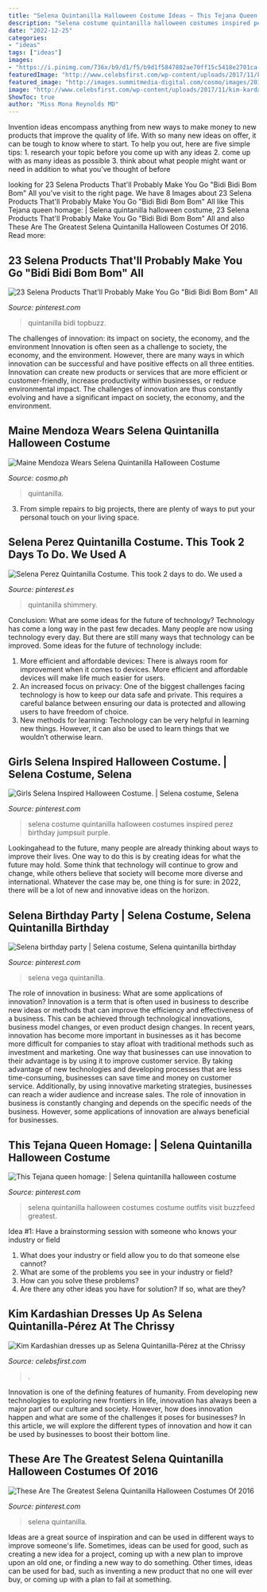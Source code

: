 ```yaml
---
title: "Selena Quintanilla Halloween Costume Ideas ~ This Tejana Queen Homage:"
description: "Selena costume quintanilla halloween costumes inspired perez birthday jumpsuit purple"
date: "2022-12-25"
categories:
- "ideas"
tags: ["ideas"]
images:
- "https://i.pinimg.com/736x/b9/d1/f5/b9d1f5847802ae70ff15c5418e2701ca--spooky-halloween-halloween-stuff.jpg"
featuredImage: "http://www.celebsfirst.com/wp-content/uploads/2017/11/kim-kardashian-dresses-up-as-selena-quintanilla-pérez-at-the-chrissy-teigens-halloween-party-in-los-angeles-311017_2.jpg"
featured_image: "http://images.summitmedia-digital.com/cosmo/images/2019/10/30/maine-mendoza-selena-quintanilla-halloween-costume-1572400688.jpg"
image: "http://www.celebsfirst.com/wp-content/uploads/2017/11/kim-kardashian-dresses-up-as-selena-quintanilla-pérez-at-the-chrissy-teigens-halloween-party-in-los-angeles-311017_2.jpg"
ShowToc: true
author: "Miss Mona Reynolds MD"
---
```



Invention ideas encompass anything from new ways to make money to new products that improve the quality of life. With so many new ideas on offer, it can be tough to know where to start. To help you out, here are five simple tips: 1. research your topic before you come up with any ideas 2. come up with as many ideas as possible 3. think about what people might want or need in addition to what you’ve thought of before 
	

		
looking for 23 Selena Products That&#039;ll Probably Make You Go &quot;Bidi Bidi Bom Bom&quot; All you've visit to the right page. We have 8 Images about 23 Selena Products That&#039;ll Probably Make You Go &quot;Bidi Bidi Bom Bom&quot; All like This Tejana queen homage: | Selena quintanilla halloween costume, 23 Selena Products That&#039;ll Probably Make You Go &quot;Bidi Bidi Bom Bom&quot; All and also These Are The Greatest Selena Quintanilla Halloween Costumes Of 2016. Read more:
		
    
## 23 Selena Products That&#039;ll Probably Make You Go &quot;Bidi Bidi Bom Bom&quot; All

<img loading=lazy src="https://i.pinimg.com/736x/8e/be/33/8ebe33c9884eb26822733afdc58114eb.jpg" onerror="this.onerror=null;this.src='https://tse4.mm.bing.net/th?id=OIP.6lxR88YNVNaRkCATArlAFAHaHa&amp;pid=15.1';" alt="23 Selena Products That&#039;ll Probably Make You Go &quot;Bidi Bidi Bom Bom&quot; All">

_Source: pinterest.com_

>quintanilla bidi topbuzz. 

	

The challenges of innovation: its impact on society, the economy, and the environment
Innovation is often seen as a challenge to society, the economy, and the environment. However, there are many ways in which innovation can be successful and have positive effects on all three entities. Innovation can create new products or services that are more efficient or customer-friendly, increase productivity within businesses, or reduce environmental impact. The challenges of innovation are thus constantly evolving and have a significant impact on society, the economy, and the environment.

    
## Maine Mendoza Wears Selena Quintanilla Halloween Costume

<img loading=lazy src="http://images.summitmedia-digital.com/cosmo/images/2019/10/30/maine-mendoza-selena-quintanilla-halloween-costume-1572400688.jpg" onerror="this.onerror=null;this.src='https://tse2.mm.bing.net/th?id=OIP.boBA0isOe0vMW_jX6kLgwgHaEK&amp;pid=15.1';" alt="Maine Mendoza Wears Selena Quintanilla Halloween Costume">

_Source: cosmo.ph_

>quintanilla. 

	

3. From simple repairs to big projects, there are plenty of ways to put your personal touch on your living space.

    
## Selena Perez Quintanilla Costume. This Took 2 Days To Do. We Used A

<img loading=lazy src="https://i.pinimg.com/736x/b9/d1/f5/b9d1f5847802ae70ff15c5418e2701ca--spooky-halloween-halloween-stuff.jpg" onerror="this.onerror=null;this.src='https://tse1.mm.bing.net/th?id=OIP.OVmtYOcJwiIVmz0WRxpsAAHaPJ&amp;pid=15.1';" alt="Selena Perez Quintanilla Costume. This took 2 days to do. We used a">

_Source: pinterest.es_

>quintanilla shimmery. 

	

Conclusion: What are some ideas for the future of technology?
Technology has come a long way in the past few decades. Many people are now using technology every day. But there are still many ways that technology can be improved. Some ideas for the future of technology include: 
1) More efficient and affordable devices: There is always room for improvement when it comes to devices. More efficient and affordable devices will make life much easier for users. 
2) An increased focus on privacy: One of the biggest challenges facing technology is how to keep our data safe and private. This requires a careful balance between ensuring our data is protected and allowing users to have freedom of choice. 
3) New methods for learning: Technology can be very helpful in learning new things. However, it can also be used to learn things that we wouldn’t otherwise learn.

    
## Girls Selena Inspired Halloween Costume. | Selena Costume, Selena

<img loading=lazy src="https://i.pinimg.com/originals/bd/e9/dc/bde9dcc47e0c1c51dc78e0eeb7d09a38.jpg" onerror="this.onerror=null;this.src='https://tse4.mm.bing.net/th?id=OIP.N_2DXvm6ALGpJhK-JZwtAQHaLJ&amp;pid=15.1';" alt="Girls Selena Inspired Halloween Costume. | Selena costume, Selena">

_Source: pinterest.com_

>selena costume quintanilla halloween costumes inspired perez birthday jumpsuit purple. 

	

Lookingahead to the future, many people are already thinking about ways to improve their lives. One way to do this is by creating ideas for what the future may hold. Some think that technology will continue to grow and change, while others believe that society will become more diverse and international. Whatever the case may be, one thing is for sure: in 2022, there will be a lot of new and innovative ideas on the horizon.

    
## Selena Birthday Party | Selena Costume, Selena Quintanilla Birthday

<img loading=lazy src="https://i.pinimg.com/736x/f1/bd/63/f1bd63d7b887291fd80dee34695b0dd4--fashion-for-kids-themed-birthday-parties.jpg" onerror="this.onerror=null;this.src='https://tse3.mm.bing.net/th?id=OIP.xurdDKaMgCAThAUxs_kAXQHaLH&amp;pid=15.1';" alt="Selena birthday party | Selena costume, Selena quintanilla birthday">

_Source: pinterest.com_

>selena vega quintanilla. 

	

The role of innovation in business: What are some applications of innovation?
Innovation is a term that is often used in business to describe new ideas or methods that can improve the efficiency and effectiveness of a business. This can be achieved through technological innovations, business model changes, or even product design changes. In recent years, innovation has become more important in businesses as it has become more difficult for companies to stay afloat with traditional methods such as investment and marketing. One way that businesses can use innovation to their advantage is by using it to improve customer service. By taking advantage of new technologies and developing processes that are less time-consuming, businesses can save time and money on customer service. Additionally, by using innovative marketing strategies, businesses can reach a wider audience and increase sales. The role of innovation in business is constantly changing and depends on the specific needs of the business. However, some applications of innovation are always beneficial for businesses.

    
## This Tejana Queen Homage: | Selena Quintanilla Halloween Costume

<img loading=lazy src="https://i.pinimg.com/736x/3b/e6/8a/3be68ae0d0c6b92bbae08545b56e3bea--selena-quintanilla-outfits-costumes-selena-halloween-costume.jpg" onerror="this.onerror=null;this.src='https://tse4.mm.bing.net/th?id=OIP.6ENnCrAh1B7-uuXlUtejcwHaJU&amp;pid=15.1';" alt="This Tejana queen homage: | Selena quintanilla halloween costume">

_Source: pinterest.com_

>selena quintanilla halloween costumes costume outfits visit buzzfeed greatest. 

	

Idea #1: Have a brainstorming session with someone who knows your industry or field
1. What does your industry or field allow you to do that someone else cannot? 
2. What are some of the problems you see in your industry or field? 
3. How can you solve these problems? 
4. Are there any other ideas you have for solution? If so, what are they?

    
## Kim Kardashian Dresses Up As Selena Quintanilla-Pérez At The Chrissy

<img loading=lazy src="http://www.celebsfirst.com/wp-content/uploads/2017/11/kim-kardashian-dresses-up-as-selena-quintanilla-pérez-at-the-chrissy-teigens-halloween-party-in-los-angeles-311017_2.jpg" onerror="this.onerror=null;this.src='https://tse4.mm.bing.net/th?id=OIP.bIhQNDlIJuXuEABEeyy3TwHaLN&amp;pid=15.1';" alt="Kim Kardashian dresses up as Selena Quintanilla-Pérez at the Chrissy">

_Source: celebsfirst.com_

>. 

	

Innovation is one of the defining features of humanity. From developing new technologies to exploring new frontiers in life, innovation has always been a major part of our culture and society. However, how does innovation happen and what are some of the challenges it poses for businesses? In this article, we will explore the different types of innovation and how it can be used by businesses to boost their bottom line.

    
## These Are The Greatest Selena Quintanilla Halloween Costumes Of 2016

<img loading=lazy src="https://i.pinimg.com/736x/af/b9/89/afb989f808a80d0f60832f675e1cc9d6.jpg" onerror="this.onerror=null;this.src='https://tse4.mm.bing.net/th?id=OIP.i8jnCT4N-SNvlrM8KsgxnAHaJP&amp;pid=15.1';" alt="These Are The Greatest Selena Quintanilla Halloween Costumes Of 2016">

_Source: pinterest.com_

>selena quintanilla. 

	

Ideas are a great source of inspiration and can be used in different ways to improve someone's life. Sometimes, ideas can be used for good, such as creating a new idea for a project, coming up with a new plan to improve upon an old one, or finding a new way to do something. Other times, ideas can be used for bad, such as inventing a new product that no one will ever buy, or coming up with a plan to fail at something.

